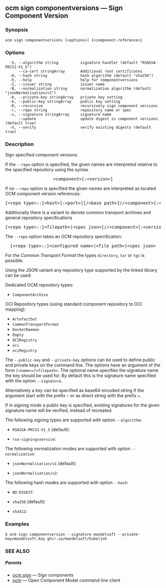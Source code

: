 ## ocm sign componentversions &mdash; Sign Component Version

### Synopsis

```
ocm sign componentversions [<options>] {<component-reference>}
```

### Options

```
  -S, --algorithm string          signature handler (default "RSASSA-PKCS1-V1_5")
      --ca-cert stringArray       Additional root certificates
  -H, --hash string               hash algorithm (default "sha256")
  -h, --help                      help for componentversions
  -I, --issuer string             issuer name
  -N, --normalization string      normalization algorithm (default "jsonNormalisation/v1")
  -K, --private-key stringArray   private key setting
  -k, --public-key stringArray    public key setting
  -R, --recursive                 recursively sign component versions
  -r, --repo string               repository name or spec
  -s, --signature stringArray     signature name
      --update                    update digest in component versions (default true)
  -V, --verify                    verify existing digests (default true)
```

### Description


Sign specified component versions. 

If the <code>--repo</code> option is specified, the given names are interpreted
relative to the specified repository using the syntax

<center>
    <pre>&lt;component>[:&lt;version>]</pre>
</center>

If no <code>--repo</code> option is specified the given names are interpreted 
as located OCM component version references:

<center>
    <pre>[&lt;repo type>::]&lt;host>[:&lt;port>][/&lt;base path>]//&lt;component>[:&lt;version>]</pre>
</center>

Additionally there is a variant to denote common transport archives
and general repository specifications

<center>
    <pre>[&lt;repo type>::]&lt;filepath>|&lt;spec json>[//&lt;component>[:&lt;version>]]</pre>
</center>

The <code>--repo</code> option takes an OCM repository specification:

<center>
    <pre>[&lt;repo type>::]&lt;configured name>|&lt;file path>|&lt;spec json></pre>
</center>

For the *Common Transport Format* the types <code>directory</code>,
<code>tar</code> or <code>tgz</code> is possible.

Using the JSON variant any repository type supported by the 
linked library can be used:

Dedicated OCM repository types:
- `ComponentArchive`

OCI Repository types (using standard component repository to OCI mapping):
- `ArtefactSet`
- `CommonTransportFormat`
- `DockerDaemon`
- `Empty`
- `OCIRegistry`
- `oci`
- `ociRegistry`

The <code>--public-key</code> and <code>--private-key</code> options can be
used to define public and private keys on the command line. The options have an
argument of the form <code>[&lt;name>=]&lt;filepath></code>. The optional name
specifies the signature name the key should be used for. By default this is the
signature name specified with the option <code>--signature</code>.

Alternatively a key can be specified as base64 encoded string if the argument
start with the prefix <code>!</code> or as direct string with the prefix
<code>=</code>.

If in signing mode a public key is specified, existing signatures for the
given signature name will be verified, instead of recreated.


The following signing types are supported with option <code>--algorithm</code>:

  - <code>RSASSA-PKCS1-V1_5</code> (default): 

  - <code>rsa-signingsservice</code>: 



The following normalization modes are supported with option <code>--normalization</code>:

  - <code>jsonNormalisation/v1</code> (default): 

  - <code>jsonNormalisation/v2</code>: 



The following hash modes are supported with option <code>--hash</code>:

  - <code>NO-DIGEST</code>: 

  - <code>sha256</code> (default): 

  - <code>sha512</code>: 



### Examples

```
$ ocm sign componentversion --signature mandelsoft --private-key=mandelsoft.key ghcr.io/mandelsoft/kubelink
```

### SEE ALSO

##### Parents

* [ocm sign](ocm_sign.md)	 &mdash; Sign components
* [ocm](ocm.md)	 &mdash; Open Component Model command line client

